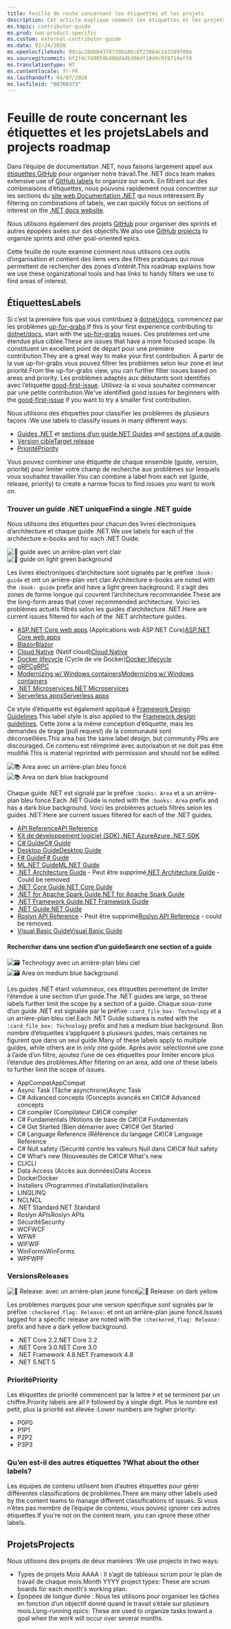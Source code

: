 ```yaml
---
title: Feuille de route concernant les étiquettes et les projets
description: Cet article explique comment les étiquettes et les projets sont utilisés dans le dépôt dotnet/docs.
ms.topic: contributor-guide
ms.prod: non-product-specific
ms.custom: external-contributor-guide
ms.date: 03/24/2020
ms.openlocfilehash: 0dcac28db04378730b186c0f23064c1433d9f80e
ms.sourcegitcommit: bf2f4c7d9050b480d4db306df19d4c9f8714eff0
ms.translationtype: HT
ms.contentlocale: fr-FR
ms.lasthandoff: 04/07/2020
ms.locfileid: "80760373"
---
```

# <a name="labels-and-projects-roadmap"></a><span data-ttu-id="dd8fd-103">Feuille de route concernant les étiquettes et les projets</span><span class="sxs-lookup"><span data-stu-id="dd8fd-103">Labels and projects roadmap</span></span>

<span data-ttu-id="dd8fd-104">Dans l’équipe de documentation .NET, nous faisons largement appel aux [étiquettes GitHub](https://github.com/dotnet/docs/labels) pour organiser notre travail.</span><span class="sxs-lookup"><span data-stu-id="dd8fd-104">The .NET docs team makes extensive use of [GitHub labels](https://github.com/dotnet/docs/labels) to organize our work.</span></span> <span data-ttu-id="dd8fd-105">En filtrant sur des combinaisons d’étiquettes, nous pouvons rapidement nous concentrer sur les sections du [site web Documentation .NET](https://docs.microsoft.com/dotnet) qui nous intéressent.</span><span class="sxs-lookup"><span data-stu-id="dd8fd-105">By filtering on combinations of labels, we can quickly focus on sections of interest on the [.NET docs website](https://docs.microsoft.com/dotnet).</span></span>

<span data-ttu-id="dd8fd-106">Nous utilisons également des projets [GitHub](https://github.com/dotnet/docs/projects) pour organiser des sprints et autres épopées axées sur des objectifs.</span><span class="sxs-lookup"><span data-stu-id="dd8fd-106">We also use [GitHub projects](https://github.com/dotnet/docs/projects) to organize sprints and other goal-oriented epics.</span></span>

<span data-ttu-id="dd8fd-107">Cette feuille de route examine comment nous utilisons ces outils d’organisation et contient des liens vers des filtres pratiques qui nous permettent de rechercher des zones d’intérêt.</span><span class="sxs-lookup"><span data-stu-id="dd8fd-107">This roadmap explains how we use these organizational tools and has links to handy filters we use to find areas of interest.</span></span>

## <a name="labels"></a><span data-ttu-id="dd8fd-108">Étiquettes</span><span class="sxs-lookup"><span data-stu-id="dd8fd-108">Labels</span></span>

<span data-ttu-id="dd8fd-109">Si c’est la première fois que vous contribuez à [dotnet/docs](https://github.com/dotnet/docs), commencez par les problèmes [up-for-grabs](https://github.com/dotnet/docs/labels/up-for-grabs).</span><span class="sxs-lookup"><span data-stu-id="dd8fd-109">If this is your first experience contributing to [dotnet/docs](https://github.com/dotnet/docs), start with the [up-for-grabs](https://github.com/dotnet/docs/labels/up-for-grabs) issues.</span></span> <span data-ttu-id="dd8fd-110">Ces problèmes ont une étendue plus ciblée.</span><span class="sxs-lookup"><span data-stu-id="dd8fd-110">These are issues that have a more focused scope.</span></span> <span data-ttu-id="dd8fd-111">Ils constituent un excellent point de départ pour une première contribution.</span><span class="sxs-lookup"><span data-stu-id="dd8fd-111">They are a great way to make your first contribution.</span></span> <span data-ttu-id="dd8fd-112">À partir de la vue up-for-grabs vous pouvez filtrer les problèmes selon leur zone et leur priorité.</span><span class="sxs-lookup"><span data-stu-id="dd8fd-112">From the up-for-grabs view, you can further filter issues based on areas and priority.</span></span> <span data-ttu-id="dd8fd-113">Les problèmes adaptés aux débutants sont identifiés avec l’étiquette [good-first-issue](https://github.com/dotnet/docs/labels/good-first-issue). Utilisez-la si vous souhaitez commencer par une petite contribution.</span><span class="sxs-lookup"><span data-stu-id="dd8fd-113">We've identified good issues for beginners with the [good-first-issue](https://github.com/dotnet/docs/labels/good-first-issue) if you want to try a smaller first contribution.</span></span>

<span data-ttu-id="dd8fd-114">Nous utilisons des étiquettes pour classifier les problèmes de plusieurs façons :</span><span class="sxs-lookup"><span data-stu-id="dd8fd-114">We use labels to classify issues in many different ways:</span></span>

- <span data-ttu-id="dd8fd-115">[Guides .NET](#find-a-single-net-guide) et [sections d’un guide](#search-one-section-of-a-guide)</span><span class="sxs-lookup"><span data-stu-id="dd8fd-115">[.NET Guides](#find-a-single-net-guide) and [sections of a guide](#search-one-section-of-a-guide).</span></span>
- [<span data-ttu-id="dd8fd-116">Version cible</span><span class="sxs-lookup"><span data-stu-id="dd8fd-116">Target release</span></span>](#releases)
- [<span data-ttu-id="dd8fd-117">Priorité</span><span class="sxs-lookup"><span data-stu-id="dd8fd-117">Priority</span></span>](#priority)

<span data-ttu-id="dd8fd-118">Vous pouvez combiner une étiquette de chaque ensemble (guide, version, priorité) pour limiter votre champ de recherche aux problèmes sur lesquels vous souhaitez travailler.</span><span class="sxs-lookup"><span data-stu-id="dd8fd-118">You can combine a label from each set (guide, release, priority) to create a narrow focus to find issues you want to work on.</span></span>

### <a name="find-a-single-net-guide"></a><span data-ttu-id="dd8fd-119">Trouver un guide .NET unique</span><span class="sxs-lookup"><span data-stu-id="dd8fd-119">Find a single .NET guide</span></span>

<span data-ttu-id="dd8fd-120">Nous utilisons des étiquettes pour chacun des livres électroniques d’architecture et chaque guide .NET.</span><span class="sxs-lookup"><span data-stu-id="dd8fd-120">We use labels for each of the architecture e-books and for each .NET Guide.</span></span>

<span data-ttu-id="dd8fd-121">![:book: guide avec un arrière-plan vert clair](./media/labels-projects/guide.png "Préfixe des étiquettes de guide d’architecture")</span><span class="sxs-lookup"><span data-stu-id="dd8fd-121">![:book: guide on light green background](./media/labels-projects/guide.png "Prefix for architecture guide labels")</span></span>

<span data-ttu-id="dd8fd-122">Les livres électroniques d’architecture sont signalés par le préfixe `:book: guide` et ont un arrière-plan vert clair.</span><span class="sxs-lookup"><span data-stu-id="dd8fd-122">Architecture e-books are noted with the `:book: guide` prefix and have a light green background.</span></span> <span data-ttu-id="dd8fd-123">Il s’agit des zones de forme longue qui couvrent l’architecture recommandée.</span><span class="sxs-lookup"><span data-stu-id="dd8fd-123">These are the long-form areas that cover recommended architecture.</span></span> <span data-ttu-id="dd8fd-124">Voici les problèmes actuels filtrés selon les guides d’architecture .NET.</span><span class="sxs-lookup"><span data-stu-id="dd8fd-124">Here are current issues filtered for each of the .NET architecture guides.</span></span>

- <span data-ttu-id="dd8fd-125">[ASP.NET Core web apps](https://github.com/dotnet/docs/labels/%3Abook%3A%20guide%20-%20ASP.NET%20Core%20web%20apps) (Applications web ASP.NET Core)</span><span class="sxs-lookup"><span data-stu-id="dd8fd-125">[ASP.NET Core web apps](https://github.com/dotnet/docs/labels/%3Abook%3A%20guide%20-%20ASP.NET%20Core%20web%20apps)</span></span>
- [<span data-ttu-id="dd8fd-126">Blazor</span><span class="sxs-lookup"><span data-stu-id="dd8fd-126">Blazor</span></span>](https://github.com/dotnet/docs/labels/%3Abook%3A%20guide%20-%20Blazor)
- <span data-ttu-id="dd8fd-127">[Cloud Native](https://github.com/dotnet/docs/labels/%3Abook%3A%20guide%20-%20Cloud%20Native) (Natif cloud)</span><span class="sxs-lookup"><span data-stu-id="dd8fd-127">[Cloud Native](https://github.com/dotnet/docs/labels/%3Abook%3A%20guide%20-%20Cloud%20Native)</span></span>
- <span data-ttu-id="dd8fd-128">[Docker lifecycle](https://github.com/dotnet/docs/labels/%3Abook%3A%20guide%20-%20Docker%20lifecycle) (Cycle de vie Docker)</span><span class="sxs-lookup"><span data-stu-id="dd8fd-128">[Docker lifecycle](https://github.com/dotnet/docs/labels/%3Abook%3A%20guide%20-%20Docker%20lifecycle)</span></span>
- [<span data-ttu-id="dd8fd-129">gRPC</span><span class="sxs-lookup"><span data-stu-id="dd8fd-129">gRPC</span></span>](https://github.com/dotnet/docs/labels/%3Abook%3A%20guide%20-%20gRPC)
- [<span data-ttu-id="dd8fd-130">Modernizing w/ Windows containers</span><span class="sxs-lookup"><span data-stu-id="dd8fd-130">Modernizing w/ Windows containers</span></span>](https://github.com/dotnet/docs/labels/%3Abook%3A%20guide%20-%20Modernizing%20w%2F%20Windows%20containers)
- [<span data-ttu-id="dd8fd-131">.NET Microservices</span><span class="sxs-lookup"><span data-stu-id="dd8fd-131">.NET Microservices</span></span>](https://github.com/dotnet/docs/labels/%3Abook%3A%20guide%20-%20.NET%20Microservices)
- [<span data-ttu-id="dd8fd-132">Serverless apps</span><span class="sxs-lookup"><span data-stu-id="dd8fd-132">Serverless apps</span></span>](https://github.com/dotnet/docs/labels/%3Abook%3A%20guide%20-%20Serverless%20apps)

<span data-ttu-id="dd8fd-133">Ce style d’étiquette est également appliqué à [Framework Design Guidelines](https://github.com/dotnet/docs/labels/%3Abook%3A%20guide%20-%20Framework%20Design%20Guidelines).</span><span class="sxs-lookup"><span data-stu-id="dd8fd-133">This label style is also applied to the [Framework design guidelines](https://github.com/dotnet/docs/labels/%3Abook%3A%20guide%20-%20Framework%20Design%20Guidelines).</span></span> <span data-ttu-id="dd8fd-134">Cette zone a la même conception d’étiquette, mais les demandes de tirage (pull request) de la communauté sont déconseillées.</span><span class="sxs-lookup"><span data-stu-id="dd8fd-134">This area has the same label design, but community PRs are discouraged.</span></span> <span data-ttu-id="dd8fd-135">Ce contenu est réimprimé avec autorisation et ne doit pas être modifié.</span><span class="sxs-lookup"><span data-stu-id="dd8fd-135">This is material reprinted with permission and should not be edited.</span></span>

<span data-ttu-id="dd8fd-136">![:books: Area avec un arrière-plan bleu foncé](./media/labels-projects/area.png "Préfixe des étiquettes de la zone .NET Guide")</span><span class="sxs-lookup"><span data-stu-id="dd8fd-136">![:books: Area on dark blue background](./media/labels-projects/area.png "Prefix for .NET Guide area labels")</span></span>

<span data-ttu-id="dd8fd-137">Chaque guide .NET est signalé par le préfixe `:books: Area` et a un arrière-plan bleu foncé.</span><span class="sxs-lookup"><span data-stu-id="dd8fd-137">Each .NET Guide is noted with the `:books: Area` prefix and has a dark blue background.</span></span> <span data-ttu-id="dd8fd-138">Voici les problèmes actuels filtrés selon les guides .NET.</span><span class="sxs-lookup"><span data-stu-id="dd8fd-138">Here are current issues filtered for each of the .NET guides.</span></span>

- [<span data-ttu-id="dd8fd-139">API Reference</span><span class="sxs-lookup"><span data-stu-id="dd8fd-139">API Reference</span></span>](https://github.com/dotnet/docs/labels/%3Abooks%3A%20Area%20-%20API%20Reference)
- [<span data-ttu-id="dd8fd-140">Kit de développement logiciel (SDK) .NET Azure</span><span class="sxs-lookup"><span data-stu-id="dd8fd-140">Azure .NET SDK</span></span>](https://github.com/dotnet/docs/labels/%3Abooks%3A%20Area%20-%20Azure%20.NET%20SDk)
- [<span data-ttu-id="dd8fd-141">C# Guide</span><span class="sxs-lookup"><span data-stu-id="dd8fd-141">C# Guide</span></span>](https://github.com/dotnet/docs/labels/%3Abooks%3A%20Area%20-%20C%23%20Guide)
- [<span data-ttu-id="dd8fd-142">Desktop Guide</span><span class="sxs-lookup"><span data-stu-id="dd8fd-142">Desktop Guide</span></span>](https://github.com/dotnet/docs/labels/%3Abooks%3A%20Area%20-%20Desktop%20Guide)
- [<span data-ttu-id="dd8fd-143">F# Guide</span><span class="sxs-lookup"><span data-stu-id="dd8fd-143">F# Guide</span></span>](https://github.com/dotnet/docs/labels/%3Abooks%3A%20Area%20-%20F%23%20Guide)
- [<span data-ttu-id="dd8fd-144">ML.NET Guide</span><span class="sxs-lookup"><span data-stu-id="dd8fd-144">ML.NET Guide</span></span>](https://github.com/dotnet/docs/labels/%3Abooks%3A%20Area%20-%20ML.NET%20Guide)
- <span data-ttu-id="dd8fd-145">[.NET Architecture Guide](https://github.com/dotnet/docs/labels/%3Abooks%3A%20Area%20-%20.NET%20Architecture%20Guide) - Peut être supprimé</span><span class="sxs-lookup"><span data-stu-id="dd8fd-145">[.NET Architecture Guide](https://github.com/dotnet/docs/labels/%3Abooks%3A%20Area%20-%20.NET%20Architecture%20Guide) - Could be removed</span></span>
- [<span data-ttu-id="dd8fd-146">.NET Core Guide</span><span class="sxs-lookup"><span data-stu-id="dd8fd-146">.NET Core Guide</span></span>](https://github.com/dotnet/docs/labels/%3Abooks%3A%20Area%20-%20.NET%20Core%20Guide)
- [<span data-ttu-id="dd8fd-147">.NET for Apache Spark Guide</span><span class="sxs-lookup"><span data-stu-id="dd8fd-147">.NET for Apache Spark Guide</span></span>](https://github.com/dotnet/docs/labels/%3Abooks%3A%20Area%20-%20.NET%20for%20Apache%20Spark%20Guide)
- [<span data-ttu-id="dd8fd-148">.NET Framework Guide</span><span class="sxs-lookup"><span data-stu-id="dd8fd-148">.NET Framework Guide</span></span>](https://github.com/dotnet/docs/labels/%3Abooks%3A%20Area%20-%20.NET%20Framework%20Guide)
- [<span data-ttu-id="dd8fd-149">.NET Guide</span><span class="sxs-lookup"><span data-stu-id="dd8fd-149">.NET Guide</span></span>](https://github.com/dotnet/docs/labels/%3Abooks%3A%20Area%20-%20.NET%20Guide)
- <span data-ttu-id="dd8fd-150">[Roslyn API Reference](https://github.com/dotnet/docs/labels/%3Abooks%3A%20Area%20-%20Roslyn%20API%20Reference) - Peut être supprimé</span><span class="sxs-lookup"><span data-stu-id="dd8fd-150">[Roslyn API Reference](https://github.com/dotnet/docs/labels/%3Abooks%3A%20Area%20-%20Roslyn%20API%20Reference) - could be removed.</span></span>
- [<span data-ttu-id="dd8fd-151">Visual Basic Guide</span><span class="sxs-lookup"><span data-stu-id="dd8fd-151">Visual Basic Guide</span></span>](https://github.com/dotnet/docs/labels/%3Abooks%3A%20Area%20-%20Visual%20Basic%20Guide)

#### <a name="search-one-section-of-a-guide"></a><span data-ttu-id="dd8fd-152">Rechercher dans une section d’un guide</span><span class="sxs-lookup"><span data-stu-id="dd8fd-152">Search one section of a guide</span></span>

<span data-ttu-id="dd8fd-153">![:card_file_box: Technology avec un arrière-plan bleu ciel](./media/labels-projects/technology.png "Préfixe des étiquettes de la sous-zone .NET Guide")</span><span class="sxs-lookup"><span data-stu-id="dd8fd-153">![:card_file_box: Area on medium blue background](./media/labels-projects/technology.png "Prefix for .NET Guide sub-area labels")</span></span>

<span data-ttu-id="dd8fd-154">Les guides .NET étant volumineux, ces étiquettes permettent de limiter l’étendue à une section d’un guide.</span><span class="sxs-lookup"><span data-stu-id="dd8fd-154">The .NET guides are large, so these labels further limit the scope by a section of a guide.</span></span> <span data-ttu-id="dd8fd-155">Chaque sous-zone d’un guide .NET est signalée par le préfixe `:card_file_box: Technology` et a un arrière-plan bleu ciel.</span><span class="sxs-lookup"><span data-stu-id="dd8fd-155">Each .NET Guide subarea is noted with the `:card_file_box: Technology` prefix and has a medium blue background.</span></span> <span data-ttu-id="dd8fd-156">Bon nombre d’étiquettes s’appliquent à plusieurs guides, mais certaines ne figurent que dans un seul guide.</span><span class="sxs-lookup"><span data-stu-id="dd8fd-156">Many of these labels apply to multiple guides, while others are in only one guide.</span></span> <span data-ttu-id="dd8fd-157">Après avoir sélectionné une zone à l’aide d’un filtre, ajoutez l’une de ces étiquettes pour limiter encore plus l’étendue des problèmes.</span><span class="sxs-lookup"><span data-stu-id="dd8fd-157">After filtering on an area, add one of these labels to further limit the scope of issues.</span></span>

- <span data-ttu-id="dd8fd-158">AppCompat</span><span class="sxs-lookup"><span data-stu-id="dd8fd-158">AppCompat</span></span>
- <span data-ttu-id="dd8fd-159">Async Task (Tâche asynchrone)</span><span class="sxs-lookup"><span data-stu-id="dd8fd-159">Async Task</span></span>
- <span data-ttu-id="dd8fd-160">C# Advanced concepts (Concepts avancés en C#)</span><span class="sxs-lookup"><span data-stu-id="dd8fd-160">C# Advanced concepts</span></span>
- <span data-ttu-id="dd8fd-161">C# compiler (Compilateur C#)</span><span class="sxs-lookup"><span data-stu-id="dd8fd-161">C# compiler</span></span>
- <span data-ttu-id="dd8fd-162">C# Fundamentals (Notions de base de C#)</span><span class="sxs-lookup"><span data-stu-id="dd8fd-162">C# Fundamentals</span></span>
- <span data-ttu-id="dd8fd-163">C# Get Started (Bien démarrer avec C#)</span><span class="sxs-lookup"><span data-stu-id="dd8fd-163">C# Get Started</span></span>
- <span data-ttu-id="dd8fd-164">C# Language Reference (Référence du langage C#)</span><span class="sxs-lookup"><span data-stu-id="dd8fd-164">C# Language Reference</span></span>
- <span data-ttu-id="dd8fd-165">C# Null safety (Sécurité contre les valeurs Null dans C#)</span><span class="sxs-lookup"><span data-stu-id="dd8fd-165">C# Null safety</span></span>
- <span data-ttu-id="dd8fd-166">C# What’s new (Nouveautés de C#)</span><span class="sxs-lookup"><span data-stu-id="dd8fd-166">C# What's new</span></span>
- <span data-ttu-id="dd8fd-167">CLI</span><span class="sxs-lookup"><span data-stu-id="dd8fd-167">CLI</span></span>
- <span data-ttu-id="dd8fd-168">Data Access (Accès aux données)</span><span class="sxs-lookup"><span data-stu-id="dd8fd-168">Data Access</span></span>
- <span data-ttu-id="dd8fd-169">Docker</span><span class="sxs-lookup"><span data-stu-id="dd8fd-169">Docker</span></span>
- <span data-ttu-id="dd8fd-170">Installers (Programmes d’installation)</span><span class="sxs-lookup"><span data-stu-id="dd8fd-170">Installers</span></span>
- <span data-ttu-id="dd8fd-171">LINQ</span><span class="sxs-lookup"><span data-stu-id="dd8fd-171">LINQ</span></span>
- <span data-ttu-id="dd8fd-172">NCL</span><span class="sxs-lookup"><span data-stu-id="dd8fd-172">NCL</span></span>
- <span data-ttu-id="dd8fd-173">.NET Standard</span><span class="sxs-lookup"><span data-stu-id="dd8fd-173">.NET Standard</span></span>
- <span data-ttu-id="dd8fd-174">Roslyn APIs</span><span class="sxs-lookup"><span data-stu-id="dd8fd-174">Roslyn APIs</span></span>
- <span data-ttu-id="dd8fd-175">Sécurité</span><span class="sxs-lookup"><span data-stu-id="dd8fd-175">Security</span></span>
- <span data-ttu-id="dd8fd-176">WCF</span><span class="sxs-lookup"><span data-stu-id="dd8fd-176">WCF</span></span>
- <span data-ttu-id="dd8fd-177">WF</span><span class="sxs-lookup"><span data-stu-id="dd8fd-177">WF</span></span>
- <span data-ttu-id="dd8fd-178">WIF</span><span class="sxs-lookup"><span data-stu-id="dd8fd-178">WIF</span></span>
- <span data-ttu-id="dd8fd-179">WinForms</span><span class="sxs-lookup"><span data-stu-id="dd8fd-179">WinForms</span></span>
- <span data-ttu-id="dd8fd-180">WPF</span><span class="sxs-lookup"><span data-stu-id="dd8fd-180">WPF</span></span>

### <a name="releases"></a><span data-ttu-id="dd8fd-181">Versions</span><span class="sxs-lookup"><span data-stu-id="dd8fd-181">Releases</span></span>

<span data-ttu-id="dd8fd-182">![:checkered_flag: Release: avec un arrière-plan jaune foncé](./media/labels-projects/release.png "Préfixe des étiquettes de version")</span><span class="sxs-lookup"><span data-stu-id="dd8fd-182">![:checkered_flag: Release: on dark yellow](./media/labels-projects/release.png "Prefix for release labels")</span></span>

<span data-ttu-id="dd8fd-183">Les problèmes marqués pour une version spécifique sont signalés par le préfixe `:checkered_flag: Release:` et ont un arrière-plan jaune foncé.</span><span class="sxs-lookup"><span data-stu-id="dd8fd-183">Issues tagged for a specific release are noted with the `:checkered_flag: Release:` prefix and have a dark yellow background.</span></span>

- <span data-ttu-id="dd8fd-184">.NET Core 2.2</span><span class="sxs-lookup"><span data-stu-id="dd8fd-184">.NET Core 2.2</span></span>
- <span data-ttu-id="dd8fd-185">.NET Core 3.0</span><span class="sxs-lookup"><span data-stu-id="dd8fd-185">.NET Core 3.0</span></span>
- <span data-ttu-id="dd8fd-186">.NET Framework 4.8</span><span class="sxs-lookup"><span data-stu-id="dd8fd-186">.NET Framework 4.8</span></span>
- <span data-ttu-id="dd8fd-187">.NET 5</span><span class="sxs-lookup"><span data-stu-id="dd8fd-187">.NET 5</span></span>

### <a name="priority"></a><span data-ttu-id="dd8fd-188">Priorité</span><span class="sxs-lookup"><span data-stu-id="dd8fd-188">Priority</span></span>

<span data-ttu-id="dd8fd-189">Les étiquettes de priorité commencent par la lettre `P` et se terminent par un chiffre.</span><span class="sxs-lookup"><span data-stu-id="dd8fd-189">Priority labels are all `P` followed by a single digit.</span></span> <span data-ttu-id="dd8fd-190">Plus le nombre est petit, plus la priorité est élevée :</span><span class="sxs-lookup"><span data-stu-id="dd8fd-190">Lower numbers are higher priority:</span></span>

- <span data-ttu-id="dd8fd-191">P0</span><span class="sxs-lookup"><span data-stu-id="dd8fd-191">P0</span></span>
- <span data-ttu-id="dd8fd-192">P1</span><span class="sxs-lookup"><span data-stu-id="dd8fd-192">P1</span></span>
- <span data-ttu-id="dd8fd-193">P2</span><span class="sxs-lookup"><span data-stu-id="dd8fd-193">P2</span></span>
- <span data-ttu-id="dd8fd-194">P3</span><span class="sxs-lookup"><span data-stu-id="dd8fd-194">P3</span></span>

### <a name="what-about-the-other-labels"></a><span data-ttu-id="dd8fd-195">Qu’en est-il des autres étiquettes ?</span><span class="sxs-lookup"><span data-stu-id="dd8fd-195">What about the other labels?</span></span>

<span data-ttu-id="dd8fd-196">Les équipes de contenu utilisent bien d’autres étiquettes pour gérer différentes classifications de problèmes.</span><span class="sxs-lookup"><span data-stu-id="dd8fd-196">There are many other labels used by the content teams to manage different classifications of issues.</span></span> <span data-ttu-id="dd8fd-197">Si vous n’êtes pas membre de l’équipe de contenu, vous pouvez ignorer ces autres étiquettes.</span><span class="sxs-lookup"><span data-stu-id="dd8fd-197">If you're not on the content team, you can ignore these other labels.</span></span>

## <a name="projects"></a><span data-ttu-id="dd8fd-198">Projets</span><span class="sxs-lookup"><span data-stu-id="dd8fd-198">Projects</span></span>

<span data-ttu-id="dd8fd-199">Nous utilisons des projets de deux manières :</span><span class="sxs-lookup"><span data-stu-id="dd8fd-199">We use projects in two ways:</span></span>

- <span data-ttu-id="dd8fd-200">Types de projets Mois AAAA : Il s’agit de tableaux scrum pour le plan de travail de chaque mois.</span><span class="sxs-lookup"><span data-stu-id="dd8fd-200">Month YYYY project types: These are scrum boards for each month's working plan.</span></span>
- <span data-ttu-id="dd8fd-201">Épopées de longue durée : Nous les utilisons pour organiser les tâches en fonction d’un objectif donné quand le travail s’étale sur plusieurs mois.</span><span class="sxs-lookup"><span data-stu-id="dd8fd-201">Long-running epics: These are used to organize tasks toward a goal when the work will occur over several months.</span></span>
